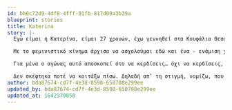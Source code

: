```yaml
---
id: bb0c72d9-4df8-4fff-91fb-817d09a3b39a
blueprint: stories
title: Katerina
story: |-
  Εγώ είμαι η Κατερίνα, είμαι 27 χρονών, έχω γεννηθεί στα Κουφάλια Θεσσαλονίκης, είναι ένα χωριό έξω από την Θεσσαλονίκη - όχι ότι έχει μεγάλη σημασία. Έπειτα έχω σπουδάσει στην Πάτρα για κάποια χρόνια, και τώρα τον τελευταίο ένα χρόνο ζω στην Αθήνα κάνοντας μεταπτυχιακό. 

  Με το φεμινιστικό κίνημα άρχισα να ασχολούμαι εδώ και ένα - ενάμιση χρόνο τυχαία. Και αναγνώριζα πράγματα στην ζωή μου που θα έπρεπε κανονικά να ασχολούμαι πιο πριν που τα συνειδητοποίησα μετά. Αυτό έγινε με αφορμή και κόσμο που γνώρισα - πολύ σημαντικό - και είδα το τι συμβαίνει, είδα δηλαδή κύκλους κυρίως, γιατί πάντα ασχολιόμουν και σαν φοιτήτρια με τα πολιτικά και πάει λέγοντας, αλλά δεν είχαμε δει τόσο αυτή την σκοπιά, ήταν κάπου κρυμμένη. Και ακολουθούσαμε και είχαμε πάνω μας στερεότυπα και πάει λέγοντας. Δεν μπορώ να πω ότι η αφορμή ήταν κάποιο σοβαρό γεγονός. Ας πούμε οι γυναικοκτονίες προφανώς και είναι κάτι που κάνει μπαμ, το me too και πάει λέγοντας, αλλά ήταν κυρίως ότι είναι ανάγκη να το κάνουμε. Δηλαδή είναι πιο αναγκαίο από ποτέ, ότι είναι το κανονικό, ότι τώρα πρέπει να κατέβεις στον δρόμο, πρέπει να γράψεις κάποια κείμενα, πρέπει να είσαι σε μια συλλογικότητα. Είμαι σε μια συλλογικότητα γειτονιάς, τις “Witches of the South” από τότε που… όταν πρωτο-έγιναν, στην πρώτη συνέλευση, δηλαδή από τον Μάιο. Δεν είμαι σε κάποια άλλη. Διαβάζω κάποια πράγματα, με βοήθησε και το μεταπτυχιακό μου παράλληλα γιατί εκεί πέρα γνώρισα γυναίκες μύθους για τον φεμινισμό, την Βαΐου και πάει λέγοντας, και διάβασα κείμενά τους, τη Λυκογιάννη, και είπα, τι γίνεται. Οπότε σαν αρχιτέκτονας από τη μία, έκανα μια διαφορετική ανάγνωση της πόλης, σοκαριστική όταν συμβαίνει. Δηλαδή, όντως σχεδιάζουμε για άντρες, όντως σχεδιάζουν οι άντρες, δηλαδή υπάρχει αυτό. Όντως κι εγώ είχα το στερεότυπο για τις φεμινίστριες, ότι υπάρχουν ακραία και πάει λέγοντας, και τελικά όχι. Κάθε γυναίκα έχει έναν φεμινισμό μέσα της, απλά δεν έχει την δύναμη να τον βγάλει προς τα έξω γιατί είναι η πατριαρχία και πάει λέγοντας. Πέρασα πολλά τραυματικά γεγονότα γιατί όταν μεγαλώνεις σε ένα χωριό της επαρχίας της Ελλάδας, με τις αντιλήψεις του χωριού, έχεις όλα τα στερεότυπα πάνω σου, με ό,τι έχει να κάνει με το γυναικείο σώμα και γενικά με την γυναικεία υπόσταση στην κοινωνία, οπότε πλέον τα αναγνωρίζω διαφορετικά. Παρόλ’ αυτά που δεν είχα καταπιεστικό οικογενειακό περιβάλλον, ας πούμε πατέρα και πάει λέγοντας. Έχω βρεθεί σε κακοποιητικές σχέσεις είτε προσωπικές είτε γενικά στον ευρύτερο κύκλο από άντρες. Δεν θα μιλήσω γι’ αυτές, δηλαδή δεν ήταν αυτές που με ώθησαν στον φεμινισμό. Ήταν η ανάγκη να βάλω κι εγώ ένα πολύ μικρό λιθαράκι στο κοινωνικό… σε αυτό όλο που συμβαίνει έξω. Δηλαδή, πώς η μία να βοηθήσουμε την άλλη. Ότι ας πούμε, μέσα από μία συλλογικότητα γειτονιάς έγινε όλο αυτό με το κύκλωμα στην Ηλιούπολη. Απλά επειδή μια κοπέλα είχε τη δύναμη να το πει στην άλλη και πολλές βγήκανε, έγιναν πορείες στις γειτονιές που, δεν θα γινόντουσαν ποτέ, που φαίνονταν ασφαλείς, όπως η Αργυρούπολη κλπ. Γειτονιές που λες “μα γιατί; δεν έχουν κάτι, αφού είναι πλούσιες”. Οπότε δεν έχω κάνει τρομερά πράγματα σ’ αυτό. Προσπαθώ να γράφω πράγματα όσον αφορά την αρχιτεκτονική, την πολεοδομία, την πόλη και τις γυναίκες. Προσπαθώ να είμαι σε συλλογικότητες γειτονιάς, να είμαι στο δρόμο όταν μπορώ και όταν το κρίνω σκόπιμο να είμαι για να υποστηρίξω άλλες γυναίκες που το έχουν ανάγκη. Ακόμα και με το ραδιόφωνο, δηλαδή, προσπαθώ να βάλω το φεμινισμό, που είναι μες στην ζωή μας, σε όλους τους κλάδους της ζωής μας, γιατί διαφορετικά δεν γίνεται να υπάρχει. Δε γίνεται να λέμε ότι είμαστε φεμινίστριες και φεμινιστές απλά επειδή εγώ θα καθόμουν απλά και θα έγραφα π.χ. ένα κείμενο στο μεταπτυχιακό μου. Είναι πολύ περιοριστικό. Πρέπει να υπάρχει παντού. Ούτε αντίστοιχα επειδή είμαστε απλά σε μία συλλογικότητα τα λέμε στη συνέλευσή μας αλλά δεν τα βγάζουμε σε κανένα άλλο κλάδο της ζωής μας. Είτε στην εργασία, είτε στο σπίτι, στη σχέση που έχουμε με τον σύντροφό μας, με τους φίλους μας, με όλους.

  Για μένα ο αγώνας αυτό αποσκοπεί στο να κερδίσεις… όχι να κερδίσεις, είναι πολύ επαναστατικό, “πάμε να κερδίσουμε” δεν ξέρω, δεν μου αρέσει η λέξη κερδίσεις, αν και έχεις χάσει πολλά πράγματα. Μια καθημερινότητα που να είναι ασφαλής, αλλά και η ασφάλεια έχει πολλά πρόσημα. Ασφαλής ότι εγώ σαν γυναίκα πλέον δεν θέλω να σκέφτομαι τέσσερις φορές πριν βγω από την πόρτα μου το τι θα φορέσω και άμα θα μπορώ να περπατήσω στον δρόμο. Είναι κρίμα το να… και εγώ για την πάροδο της ζωής μου το σκέφτομαι αυτό και αργότερα άμα π.χ. δημιουργήσω οικογένεια. Δηλαδή, το να μπορεί ο οποιοσδήποτε να νιώθει οκέι μ’ αυτό, και όχι μια γυναίκα. Μια θηλυκότητα ευρύτερα. Δηλαδή το να μπορεί κάποιος να είναι οκέι με αυτό που είναι. Και αυτό για να το κάνει θέλει τη δύναμη για να βγει αλλά και την υποστήριξη από τους άλλους. Δηλαδή είναι σαν μια αλυσίδα, θέλω να είμαι μέρος μια αλυσίδας που κανείς δεν θα φοβάται. Να περπατήσει, να ζήσει, να μιλήσει, να ερωτευτεί στον δρόμο, όποιος και αν είναι αυτός, είτε είναι μια λεσβία, είτε είναι ένα γκέι άτομο, είτε ασέξουαλ, οποιοσδήποτε άνθρωπος που θα νιώθει κάτι. Είτε είναι ΑΜΕΑ και κ.ο.κ.. Δεν το ‘χω με το να χρησιμοποιώ ουδέτερα κλπ. Επειδή είμαι νέα στον φεμινισμό, όντως… ο άνθρωπος και πάει λέγοντας, δηλαδή δεν το ‘χω καθόλου στον λόγο σ’ αυτό. Αλλά επί του πρακτέου θέλω να τα δω αυτά να συμβαίνουν. Επί του πρακτέου θέλω να έρθει κάποιος και να μου πει “πού μπορώ να βρω βοήθεια γι’ αυτό;”. Και όχι για να τον βοηθήσω εγώ, δε θέλω να είμαι ο σωτήρας, ούτε κατά διάνοια. Αλλά γιατί είμαστε μια ομάδα που θα νιώθεις ασφαλής. Και αυτή η ομάδα θέλω να γίνει παντού, δηλαδή να είναι μειονότητα αυτοί που θα λένε “δες τι κάνουμε” και η ομάδα να είναι παντού, να μην είμαστε μια κρυμμένη ομάδα που να κάνουμε συνελεύσεις κάπου. Άρα να είμαστε άτομα παντού, να είναι ένα δίκτυο, ουσιαστικά αυτό θέλω. Ένα μεγαλύτερο δίκτυο ατόμων, που την ευαλωτότητά τους θα την κάνουν δύναμη και θα την επιβάλλουν στην πατριαρχική κοινωνία. 

  Δεν σκέφτηκα ποτέ να κοιτάξω πίσω. Δηλαδή απ’ τη στιγμή, νομίζω, που κάποιος μπαίνει σ’ αυτό είναι δύσκολο να βγει. Γιατί όλη η καθημερινότητά του είναι έτσι. Όταν εγώ ας πούμε πέρασα μια συνέντευξη πριν λίγους μήνες, πριν δύο μήνες, και δεν με πήραν γιατί στο εργοτάξιο δεν παίρνουν γυναίκες και νέα γυναίκα, “πού θα πάει το κοριτσάκι;”. Όταν υπάρχουν τέτοιες αντιλήψεις μέχρι και το 2022 είναι τρομακτικό. Όταν ακόμα και από γύρω μου μπορεί να ακούσω “μηχανικός τώρα γυναίκα; εντάξει, στο γραφείο καλά θα ‘σαι”. Στο εργασιακό αυτό. Αλλά μπορεί στο οτιδήποτε, ακόμα και το να σε βρίσει κάποιος στον δρόμο και να σου πει “πού πας μωρή;” τάδε ας πούμε “πάνε στην κουζίνα σου”, υπάρχουν ακόμα αυτά. Και κυρίως γιατί υπάρχουν αυτά στο χωριό μου. Επιστρέφοντας τώρα στις γιορτές στο χωριό μου και όσες φορές έχω επιστρέψει είδα μια πολύ μεγάλη σαπίλα. Και γι’ αυτό θα ‘θελα αυτό να απλωθεί εκεί. Δηλαδή το πρόβλημα δεν είναι τόσο εδώ, είναι εκεί. Γιατί όλα αυτά τα κουβαλάνε. Και τα κουβαλάνε και άντρες και γυναίκες, ζουν μαζί μ’ αυτά πολύ δεμένοι και δεν μπορούν να ξεφύγουν. Οπότε δεν γυρνάω πίσω μέχρι να τους δω κι εκεί να λενε “τι γίνεται τώρα;”. Κυρίως είναι ο στόχος για εκεί. Δηλαδή οι φίλες μου, ο ένας, ο άλλος ένας άνθρωπος που είναι λίγο πολιτικά ψημένος να το πω έτσι, που έχει κάποια ερεθίσματα άλφα θα βγει. Πώς θα βγει ένας άνθρωπος που έχει όλη την καταπίεση πάνω του, την διπλή, τριπλή καταπίεση. Δε γυρνάω πίσω γι’ αυτούς κυρίως. Και για μένα. Γιατί κι εγώ εκεί μεγάλωσα. Άρα κυρίως για τις γυναίκες της επαρχίας, τις γιαγιάδες μας, τις μαμάδες μας, τις συμμαθήτριές μας, τα μικρά κορίτσια που δεν ξέρουν τι σημαίνει πατριαρχία, δεν ξέρουν τι σημαίνει σεξουαλική κακοποίηση, ακούνε μόνο λεξούλες να συμβαίνουν και… εντάξει, απλά είναι ειδήσεις. Δεν είναι ειδήσεις, είναι η καθημερινότητά τους, μέχρι να το αναγνωρίσουν αυτοί, εγώ δεν νομίζω ότι θα γυρίσω πίσω.
author: bda87674-cd7f-4e3d-8598-650708e299ee
updated_by: bda87674-cd7f-4e3d-8598-650708e299ee
updated_at: 1642370058
---
```

